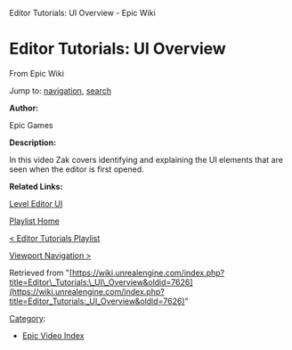 Editor Tutorials: UI Overview - Epic Wiki             

Editor Tutorials: UI Overview
=============================

From Epic Wiki

Jump to: [navigation](#mw-navigation), [search](#p-search)

  

**Author:**

Epic Games

**Description:**

In this video Zak covers identifying and explaining the UI elements that are seen when the editor is first opened.

**Related Links:**

[Level Editor UI](https://docs.unrealengine.com/latest/INT/Engine/UI/LevelEditor/index.html)

[Playlist Home](/Category:Epic_Video_Playlists "Category:Epic Video Playlists")

[< Editor Tutorials Playlist](/Editor_Tutorials_Playlist "Editor Tutorials Playlist")

[Viewport Navigation >](/Editor_Tutorials:_Viewport_Navigation "Editor Tutorials: Viewport Navigation")

Retrieved from "[https://wiki.unrealengine.com/index.php?title=Editor\_Tutorials:\_UI\_Overview&oldid=7626](https://wiki.unrealengine.com/index.php?title=Editor_Tutorials:_UI_Overview&oldid=7626)"

[Category](/Special:Categories "Special:Categories"):

*   [Epic Video Index](/index.php?title=Category:Epic_Video_Index&action=edit&redlink=1 "Category:Epic Video Index (page does not exist)")